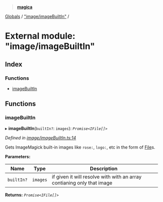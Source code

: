 > **[magica](../README.md)**

[Globals](../README.md) / ["image/imageBuiltIn"](_image_imagebuiltin_.md) /

# External module: "image/imageBuiltIn"

## Index

### Functions

* [imageBuiltIn](_image_imagebuiltin_.md#imagebuiltin)

## Functions

###  imageBuiltIn

▸ **imageBuiltIn**(`builtIn?`: `images`): *`Promise<IFile[]>`*

*Defined in [image/imageBuiltIn.ts:14](https://github.com/cancerberoSgx/magica/blob/ddf46a3/src/image/imageBuiltIn.ts#L14)*

Gets ImageMagick built-in images like `rose:`, `logo:`, etc in the form of [File](../classes/_file_file_.file.md)s.

**Parameters:**

Name | Type | Description |
------ | ------ | ------ |
`builtIn?` | `images` | if given it will resolve with with an array contianing only that image  |

**Returns:** *`Promise<IFile[]>`*